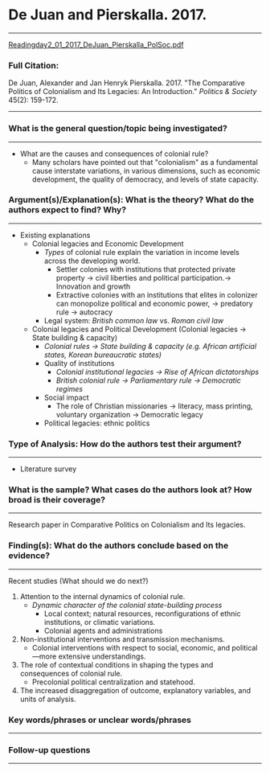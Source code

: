 # De Juan and Pierskalla. 2017.

---

[Readingday2_01_2017_DeJuan_Pierskalla_PolSoc.pdf](De%20Juan%20and%20Pierskalla%202017%20e29dc4fcda1a488090614437bbea4b3e/Readingday2_01_2017_DeJuan_Pierskalla_PolSoc.pdf)

### Full Citation:

De Juan, Alexander and Jan Henryk Pierskalla. 2017. "The Comparative Politics of Colonialism and Its Legacies: An Introduction." *Politics & Society* 45(2): 159-172.

---

### What is the general question/topic being investigated?

---

- What are the causes and consequences of colonial rule?
    - Many scholars have pointed out that "colonialism" as a fundamental cause interstate variations, in various dimensions, such as economic development, the quality of democracy, and levels of state capacity.

### Argument(s)/Explanation(s): What is the theory? What do the authors expect to find? Why?

---

- Existing explanations
    - Colonial legacies and Economic Development
        - *Types* of colonial rule explain the variation in income levels across the developing world.
            - Settler colonies with institutions that protected private property → civil liberties and political participation.→ Innovation and growth
            - Extractive colonies with an institutions that elites in colonizer can monopolize political and economic power, → predatory rule → autocracy
        - Legal system: *British common law* vs. *Roman civil law*
    - Colonial legacies and Political Development (Colonial legacies → State building & capacity)
        - *Colonial rules → State building & capacity (e.g. African artificial states, Korean bureaucratic states)*
        - Quality of institutions
            - *Colonial institutional legacies → Rise of African dictatorships*
            - *British colonial rule → Parliamentary rule → Democratic regimes*
        - Social impact
            - The role of Christian missionaries → literacy, mass printing, voluntary organization → Democratic legacy
        - Political legacies: ethnic politics

### Type of Analysis: How do the authors test their argument?

---

- Literature survey

### What is the sample? What cases do the authors look at? How broad is their coverage?

---

Research paper in Comparative Politics on Colonialism and Its legacies.

### Finding(s): What do the authors conclude based on the evidence?

---

Recent studies (What should we do next?)

1. Attention to the internal dynamics of colonial rule.
    - *Dynamic character of the colonial state-building process*
        - Local context; natural resources, reconfigurations of ethnic institutions, or climatic variations.
        - Colonial agents and administrations
2. Non-institutional interventions and transmission mechanisms.
    - Colonial interventions with respect to social, economic, and political—more extensive understandings.
3. The role of contextual conditions in shaping the types and consequences of colonial rule.
    - Precolonial political centralization and statehood.
4. The increased disaggregation of outcome, explanatory variables, and units of analysis.

### Key words/phrases or unclear words/phrases

---

### Follow-up questions

---